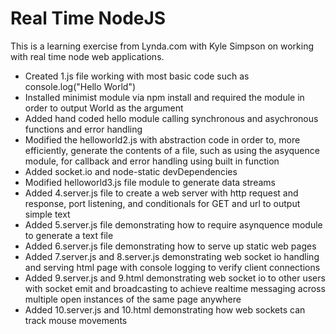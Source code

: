 # Real Time NodeJS

This is a learning exercise from Lynda.com with Kyle Simpson on working with real time node web applications.

* Created 1.js file working with most basic code such as console.log("Hello World")
* Installed minimist module via npm install and required the module in order to
  output World as the argument
* Added hand coded hello module calling synchronous and asychronous functions
  and error handling
* Modified the helloworld2.js with abstraction code in order to, more
  efficiently, generate the contents of a file, such as using the asyquence module, for callback and error handling using built in function
* Added socket.io and node-static devDependencies
* Modified helloworld3.js file module to generate data streams
* Added 4.server.js file to create a web server with http request and response,
  port listening, and conditionals for GET and url to output simple text
* Added 5.server.js file demonstrating how to require asynquence module to
  generate a text file
* Added 6.server.js file demonstrating how to serve up static web pages
* Added 7.server.js and 8.server.js demonstrating web socket io handling and
  serving html page with console logging to verify client connections
* Added 9.server.js and 9.html demonstrating web socket io to other
  users with socket emit and broadcasting to achieve realtime messaging
  across multiple open instances of the same page anywhere
* Added 10.server.js and 10.html demonstrating how web sockets can track
  mouse movements 
